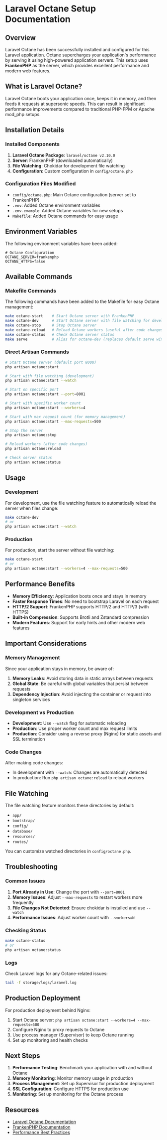# Laravel Octane Setup Documentation

## Overview

Laravel Octane has been successfully installed and configured for this Laravel application. Octane supercharges your application's performance by serving it using high-powered application servers. This setup uses **FrankenPHP** as the server, which provides excellent performance and modern web features.

## What is Laravel Octane?

Laravel Octane boots your application once, keeps it in memory, and then feeds it requests at supersonic speeds. This can result in significant performance improvements compared to traditional PHP-FPM or Apache mod_php setups.

## Installation Details

### Installed Components

1. **Laravel Octane Package**: `laravel/octane v2.10.0`
2. **Server**: FrankenPHP (downloaded automatically)
3. **File Watching**: Chokidar for development file watching
4. **Configuration**: Custom configuration in `config/octane.php`

### Configuration Files Modified

- `config/octane.php`: Main Octane configuration (server set to FrankenPHP)
- `.env`: Added Octane environment variables
- `.env.example`: Added Octane variables for new setups
- `Makefile`: Added Octane commands for easy usage

## Environment Variables

The following environment variables have been added:

```env
# Octane Configuration
OCTANE_SERVER=frankenphp
OCTANE_HTTPS=false
```

## Available Commands

### Makefile Commands

The following commands have been added to the Makefile for easy Octane management:

```bash
make octane-start    # Start Octane server with FrankenPHP
make octane-dev      # Start Octane server with file watching for development
make octane-stop     # Stop Octane server
make octane-reload   # Reload Octane workers (useful after code changes)
make octane-status   # Check Octane server status
make serve           # Alias for octane-dev (replaces default serve with Octane)
```

### Direct Artisan Commands

```bash
# Start Octane server (default port 8000)
php artisan octane:start

# Start with file watching (development)
php artisan octane:start --watch

# Start on specific port
php artisan octane:start --port=8001

# Start with specific worker count
php artisan octane:start --workers=4

# Start with max request count (for memory management)
php artisan octane:start --max-requests=500

# Stop the server
php artisan octane:stop

# Reload workers (after code changes)
php artisan octane:reload

# Check server status
php artisan octane:status
```

## Usage

### Development

For development, use the file watching feature to automatically reload the server when files change:

```bash
make octane-dev
# or
php artisan octane:start --watch
```

### Production

For production, start the server without file watching:

```bash
make octane-start
# or
php artisan octane:start --workers=4 --max-requests=500
```

## Performance Benefits

- **Memory Efficiency**: Application boots once and stays in memory
- **Faster Response Times**: No need to bootstrap Laravel on each request
- **HTTP/2 Support**: FrankenPHP supports HTTP/2 and HTTP/3 (with HTTPS)
- **Built-in Compression**: Supports Brotli and Zstandard compression
- **Modern Features**: Support for early hints and other modern web features

## Important Considerations

### Memory Management

Since your application stays in memory, be aware of:

1. **Memory Leaks**: Avoid storing data in static arrays between requests
2. **Global State**: Be careful with global variables that persist between requests
3. **Dependency Injection**: Avoid injecting the container or request into singleton services

### Development vs Production

- **Development**: Use `--watch` flag for automatic reloading
- **Production**: Use proper worker count and max request limits
- **Production**: Consider using a reverse proxy (Nginx) for static assets and SSL termination

### Code Changes

After making code changes:
- In development with `--watch`: Changes are automatically detected
- In production: Run `php artisan octane:reload` to reload workers

## File Watching

The file watching feature monitors these directories by default:
- `app/`
- `bootstrap/`
- `config/`
- `database/`
- `resources/`
- `routes/`

You can customize watched directories in `config/octane.php`.

## Troubleshooting

### Common Issues

1. **Port Already in Use**: Change the port with `--port=8001`
2. **Memory Issues**: Adjust `--max-requests` to restart workers more frequently
3. **File Changes Not Detected**: Ensure chokidar is installed and use `--watch`
4. **Performance Issues**: Adjust worker count with `--workers=N`

### Checking Status

```bash
make octane-status
# or
php artisan octane:status
```

### Logs

Check Laravel logs for any Octane-related issues:
```bash
tail -f storage/logs/laravel.log
```

## Production Deployment

For production deployment behind Nginx:

1. Start Octane server: `php artisan octane:start --workers=4 --max-requests=500`
2. Configure Nginx to proxy requests to Octane
3. Use process manager (Supervisor) to keep Octane running
4. Set up monitoring and health checks

## Next Steps

1. **Performance Testing**: Benchmark your application with and without Octane
2. **Memory Monitoring**: Monitor memory usage in production
3. **Process Management**: Set up Supervisor for production deployment
4. **SSL Configuration**: Configure HTTPS for production use
5. **Monitoring**: Set up monitoring for the Octane process

## Resources

- [Laravel Octane Documentation](https://laravel.com/docs/octane)
- [FrankenPHP Documentation](https://frankenphp.dev/)
- [Performance Best Practices](https://laravel.com/docs/octane#dependency-injection-and-octane)
